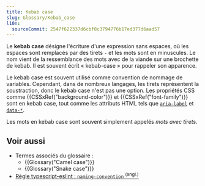 ```yaml
---
title: Kebab case
slug: Glossary/Kebab_case
l10n:
  sourceCommit: 2547f622337d6cbf8c3794776b17ed377d6aad57
---
```


Le **kebab case** désigne l'écriture d'une expression sans espaces, où les espaces sont remplacés par des tirets `-` et les mots sont en minuscules. Le nom vient de la ressemblance des mots avec de la viande sur une brochette de kebab. Il est souvent écrit «&nbsp;kebab-case&nbsp;» pour rappeler son apparence.

Le kebab case est souvent utilisé comme convention de nommage de variables. Cependant, dans de nombreux langages, les tirets représentent la soustraction, donc le kebab case n'est pas une option. Les propriétés CSS comme {{CSSxRef("background-color")}} et {{CSSxRef("font-family")}} sont en kebab case, tout comme les attributs HTML tels que [`aria-label`](/fr/docs/Web/Accessibility/ARIA/Reference/Attributes/aria-label) et [`data-*`](/fr/docs/Web/HTML/Reference/Global_attributes/data-*).

Les mots en kebab case sont souvent simplement appelés _mots avec tirets_.

## Voir aussi

- Termes associés du glossaire&nbsp;:
  - {{Glossary("Camel case")}}
  - {{Glossary("Snake case")}}
- [Règle typescript-eslint&nbsp;: `naming-convention` <sup>(angl.)</sup>](https://typescript-eslint.io/rules/naming-convention/)
